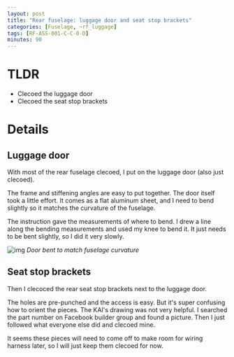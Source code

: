 ```yaml
---
layout: post
title: "Rear fuselage: luggage door and seat stop brackets"
categories: [Fuselage, ~rf_luggage]
tags: [RF-ASS-001-C-C-0-D]
minutes: 90
---
```


# TLDR

- Clecoed the luggage door
- Clecoed the seat stop brackets

# Details

## Luggage door

With most of the rear fuselage clecoed, I put on the luggage door (also just clecoed).

The frame and stiffening angles are easy to put together. The door itself took a little effort. It comes as a flat aluminum sheet, and I need to bend slightly so it matches the curvature of the fuselage.

The instruction gave the measurements of where to bend. I drew a line along the bending measurements and used my knee to bend it. It just needs to be bent slightly, so I did it very slowly.

![img](https://lh3.googleusercontent.com/pw/AP1GczOlRmP2_bXL6PTFrbIxbtqtIWeimpiJcP6igzTTh7pWwLZe6hB-zxhPFdHbWDol4k-rDGAs_1FsGQraXUlN2c78Fs5ysv5W4JSOdZHgaPYgsWxO_y6QoVGd07sNFGZEBkL3r-Yua0m-qeJkXFcYzDnkKA=w2274-h1712-s-no-gm?authuser=3)
_Door bent to match fuselage curvature_

## Seat stop brackets

Then I clecoced the rear seat stop brackets next to the luggage door.

The holes are pre-punched and the access is easy. But it's super confusing how to orient the pieces. The KAI's drawing was not very helpful. I searched the part number on Facebook builder group and found a picture. Then I just followed what everyone else did and clecoed mine.

It seems these pieces will need to come off to make room for wiring harness later, so I will just keep them clecoed for now.
